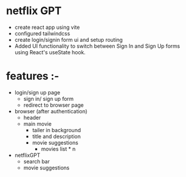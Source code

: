 # netflix GPT

- create react app using vite
- configured tailwindcss
- create login/signin form ui and setup routing
- Added UI functionality to switch between Sign In and Sign Up forms using React's useState hook.


# features :-
- login/sign up page
    - sign in/ sign up form
    - redirect to browser page
- browser (after authentication)
    - header
    - main movie
        - tailer in background
        - title and description
        - movie suggestions
            - movies list * n
- netflixGPT 
    - search bar
    - movie suggestions 